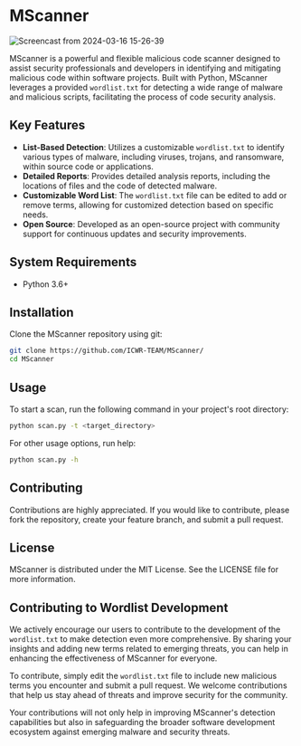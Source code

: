 # MScanner

![Screencast from 2024-03-16 15-26-39](https://github.com/ICWR-TEAM/MScanner/assets/45759837/c832f320-1dff-4d35-9a32-19cc7b9894ab)


MScanner is a powerful and flexible malicious code scanner designed to assist security professionals and developers in identifying and mitigating malicious code within software projects. Built with Python, MScanner leverages a provided `wordlist.txt` for detecting a wide range of malware and malicious scripts, facilitating the process of code security analysis.

## Key Features

- **List-Based Detection**: Utilizes a customizable `wordlist.txt` to identify various types of malware, including viruses, trojans, and ransomware, within source code or applications.
- **Detailed Reports**: Provides detailed analysis reports, including the locations of files and the code of detected malware.
- **Customizable Word List**: The `wordlist.txt` file can be edited to add or remove terms, allowing for customized detection based on specific needs.
- **Open Source**: Developed as an open-source project with community support for continuous updates and security improvements.

## System Requirements

- Python 3.6+

## Installation

Clone the MScanner repository using git:

```bash
git clone https://github.com/ICWR-TEAM/MScanner/
cd MScanner
```

## Usage
To start a scan, run the following command in your project's root directory:
```bash
python scan.py -t <target_directory>
```
For other usage options, run help:
```bash
python scan.py -h
```

## Contributing
Contributions are highly appreciated. If you would like to contribute, please fork the repository, create your feature branch, and submit a pull request.

## License
MScanner is distributed under the MIT License. See the LICENSE file for more information.

## Contributing to Wordlist Development

We actively encourage our users to contribute to the development of the `wordlist.txt` to make detection even more comprehensive. By sharing your insights and adding new terms related to emerging threats, you can help in enhancing the effectiveness of MScanner for everyone.

To contribute, simply edit the `wordlist.txt` file to include new malicious terms you encounter and submit a pull request. We welcome contributions that help us stay ahead of threats and improve security for the community.

Your contributions will not only help in improving MScanner's detection capabilities but also in safeguarding the broader software development ecosystem against emerging malware and security threats.

